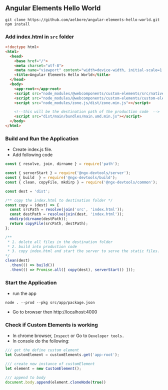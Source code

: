 ## Angular Elements Hello World

```
git clone https://github.com/aelbore/angular-elements-hello-world.git
npm install
```

### Add index.html in `src` folder
```html
<!doctype html>
<html>
  <head>
    <base href="/">
    <meta charset="utf-8">
    <meta name="viewport" content="width=device-width, initial-scale=1.0, user-scalable=yes">
    <title>Angular Elements Hello World</title>
  </head>
  <body>
    <app-root></app-root>
    <script src="node_modules/@webcomponents/custom-elements/src/native-shim.js"></script>
    <script src="node_modules/@webcomponents/custom-elements/custom-elements.min.js"></script>
    <script src="node_modules/zone.js/dist/zone.min.js"></script>

    <!--this will be the destination path of the production code  -->
    <script src="dist/main/bundles/main.umd.min.js"></script>
  </body>
</html>
```

### Build and Run the Application
+ Create index.js file.
+ Add following code
```js
const { resolve, join, dirname } = require('path');

const { serverStart } = require('@ngx-devtools/server');
const { build  } = require('@ngx-devtools/build');
const { clean, copyFile, mkdirp } = require('@ngx-devtools/common');

const dest = 'dist';

/** copy the index.html to destination folder */
const copy = (dest) => {
  const srcPath = resolve(join('src', 'index.html'));
  const destPath = resolve(join(dest, 'index.html'));
  mkdirp(dirname(destPath));
  return copyFile(srcPath, destPath);
};

/**
 * 1. delete all files in the destination folder
 * 2. build into production code
 * 3. copy index.html and start the server to serve the static files.
*/
clean(dest)                   
  .then(() => build())   
  .then(() => Promise.all([ copy(dest), serverStart() ]));
```


### Start the Application
+ run the app
```
node . --prod --pkg src/app/package.json
```
+ Go to browser then http://localhost:4000

### Check if Custom Elements is working
+ In chrome browser, `Inspect` or Go to `Developer tools.`
+ In console do the following:
```js
/// get the define custom element
let CustomElement = customElements.get('app-root'); 

/// create new instance of customElement
let element = new CustomElement();

/// append to body
document.body.append(element.cloneNode(true))
```



